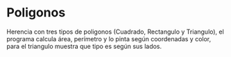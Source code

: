 # Poligonos
Herencia con tres tipos de poligonos (Cuadrado, Rectangulo y Triangulo), el programa calcula área, perímetro y lo pinta según coordenadas y color, para el triangulo muestra que tipo es según sus lados.
